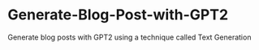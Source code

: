 # Generate-Blog-Post-with-GPT2
 Generate blog posts with GPT2 using a technique called Text Generation
